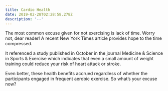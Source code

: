 ```yaml
---
title: Cardio Health
date: 2019-02-28T02:28:58.278Z
description: '--'
---
```

The most common excuse given for not exercising is lack of time.  Worry not, dear reader!  A recent New York Times article provides hope to the time compressed.  

It referenced a study published in October in the journal Medicine & Science in Sports & Exercise which indicates that even a small amount of weight training could reduce your risk of heart attack or stroke.  

Even better, these health benefits accrued regardless of whether the participants engaged in frequent aerobic exercise.  So what’s your excuse now?
